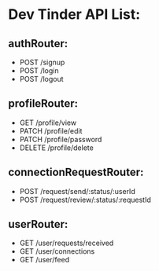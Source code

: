 # Dev Tinder API List:

## authRouter:

- POST /signup
- POST /login
- POST /logout

## profileRouter:

- GET /profile/view
- PATCH /profile/edit
- PATCH /profile/password
- DELETE /profile/delete

## connectionRequestRouter:

- POST /request/send/:status/:userId
- POST /request/review/:status/:requestId

## userRouter:

- GET /user/requests/received
- GET /user/connections
- GET /user/feed
